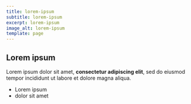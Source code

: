 ```yaml
---
title: lorem-ipsum
subtitle: lorem-ipsum
excerpt: lorem-ipsum
image_alt: lorem-ipsum
template: page
---
```

## Lorem ipsum

Lorem ipsum dolor sit amet, **consectetur adipiscing elit**, sed do eiusmod tempor incididunt ut labore et dolore magna aliqua.

- Lorem ipsum
- dolor sit amet